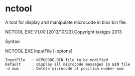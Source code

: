 # nctool
A tool for display and manipulate microcode in bios bin file.

NCTOOL.EXE V1.00 [2013/10/23] Copyright taxigps 2013

Syntax:

  NCTOOL.EXE InputFile [-optons]

    InputFile   : NCPUCODE.BIN file to be modified
    Default     : Display all microcode messages in BIN file
    -d num      : Delete microcode at position number num
